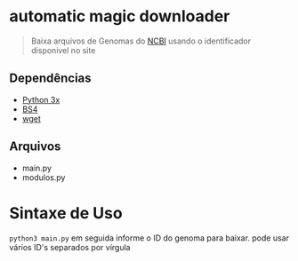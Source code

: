 # automatic magic downloader
> Baixa arquivos de Genomas do [NCBI](https://www.ncbi.nlm.nih.gov/genome) usando o identificador disponivel no site

## Dependências 

* [Python 3x](https://www.python.org/) 
* [BS4](https://pypi.org/project/bs4/)
* [wget](https://pypi.org/project/wget/)
## Arquivos
 * main.py
 * modulos.py
 # Sintaxe de Uso 
``` python3 main.py ```
em seguida informe o ID do genoma para baixar.
pode usar vários ID's separados por vírgula

